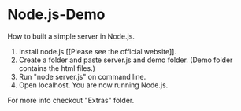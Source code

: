 # Node.js-Demo
How to built a simple server in Node.js.

1. Install node.js [[Please see the official website]].
2. Create a folder and paste server.js and demo folder. (Demo folder contains the html files.)
3. Run "node server.js" on command line.
4. Open localhost. You are now running Node.js.

For more info checkout "Extras" folder.
